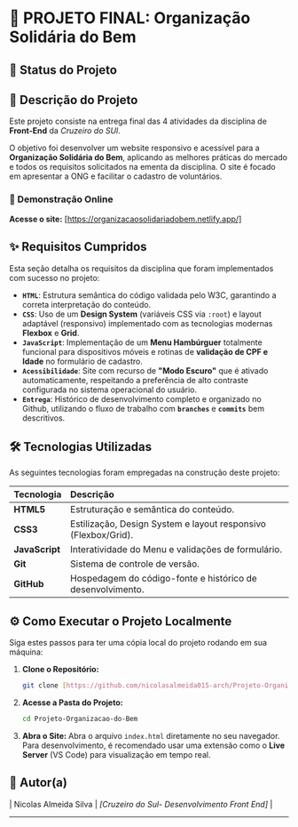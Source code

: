 # 💚 PROJETO FINAL: Organização Solidária do Bem

## 🚀 Status do Projeto

## 📄 Descrição do Projeto

Este projeto consiste na entrega final das 4 atividades da disciplina de **Front-End** da *Cruzeiro do SUl*.

O objetivo foi desenvolver um website responsivo e acessível para a **Organização Solidária do Bem**, aplicando as melhores práticas do mercado e todos os requisitos solicitados na ementa da disciplina. O site é focado em apresentar a ONG e facilitar o cadastro de voluntários.

### 🔗 Demonstração Online


**Acesse o site:** [https://organizacaosolidariadobem.netlify.app/]

## ✨ Requisitos Cumpridos

Esta seção detalha os requisitos da disciplina que foram implementados com sucesso no projeto:

* **`HTML`**: Estrutura semântica do código validada pelo W3C, garantindo a correta interpretação do conteúdo.
* **`CSS`**: Uso de um **Design System** (variáveis CSS via `:root`) e layout adaptável (responsivo) implementado com as tecnologias modernas **Flexbox** e **Grid**.
* **`JavaScript`**: Implementação de um **Menu Hambúrguer** totalmente funcional para dispositivos móveis e rotinas de **validação de CPF e Idade** no formulário de cadastro.
* **`Acessibilidade`**: Site com recurso de **"Modo Escuro"** que é ativado automaticamente, respeitando a preferência de alto contraste configurada no sistema operacional do usuário.
* **`Entrega`**: Histórico de desenvolvimento completo e organizado no Github, utilizando o fluxo de trabalho com **`branches`** e **`commits`** bem descritivos.

## 🛠️ Tecnologias Utilizadas

As seguintes tecnologias foram empregadas na construção deste projeto:

| Tecnologia | Descrição |
| :--- | :--- |
| **HTML5** | Estruturação e semântica do conteúdo. |
| **CSS3** | Estilização, Design System e layout responsivo (Flexbox/Grid). |
| **JavaScript** | Interatividade do Menu e validações de formulário. |
| **Git** | Sistema de controle de versão. |
| **GitHub** | Hospedagem do código-fonte e histórico de desenvolvimento. |

## ⚙️ Como Executar o Projeto Localmente

Siga estes passos para ter uma cópia local do projeto rodando em sua máquina:

1.  **Clone o Repositório:**
    ```bash
    git clone [https://github.com/nicolasalmeida015-arch/Projeto-Organizacao-do-Bem]
    ```
2.  **Acesse a Pasta do Projeto:**
    ```bash
    cd Projeto-Organizacao-do-Bem
    ```
3.  **Abra o Site:**
    Abra o arquivo `index.html` diretamente no seu navegador. Para desenvolvimento, é recomendado usar uma extensão como o **Live Server** (VS Code) para visualização em tempo real.

## 🤝 Autor(a)

| Nicolas Almeida Silva
| *[Cruzeiro do Sul- Desenvolvimento Front End]* |

---
